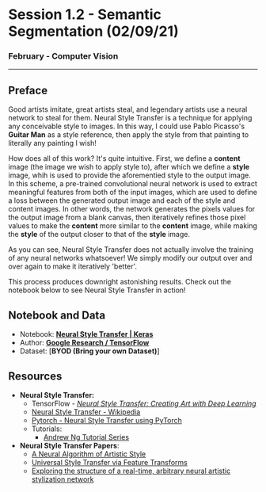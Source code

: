 # Session 1.2 - Semantic Segmentation (02/09/21)

### February - Computer Vision 

---

## Preface

Good artists imitate, great artists steal, and legendary artists use a neural network to steal for them. Neural Style Transfer is a technique for applying any conceivable style to images. In this way, I could use Pablo Picasso's **Guitar Man** as a style reference, then apply the style from that painting to literally any painting I wish!

How does all of this work? It's quite intuitive. First, we define a **content** image (the image we wish to apply style to), after which we define a **style** image, whih is used to provide the aforementied style to the output image. In this scheme, a pre-trained convolutional neural network is used to extract meaningful features from both of the input images, which are used to define a loss between the generated output image and each of the style and content images. In other words, the network generates the pixels values for the output image from a blank canvas, then iteratively refines those pixel values to make the **content** more similar to the **content** image, while making the **style** of the output closer to that of the **style** image.

As you can see, Neural Style Transfer does not actually involve the training of any neural networks whatsoever! We simply modify our output over and over again to make it iteratively 'better'.

This process produces downright astonishing results. Check out the notebook below to see Neural Style Transfer in action!


## Notebook and Data

- Notebook: [**Neural Style Transfer | Keras**](https://www.tensorflow.org/tutorials/generative/style_transfer)
- Author: [**Google Research / TensorFlow**](https://research.google/)
- Dataset: [**BYOD (Bring your own Dataset)**]


## Resources
- **Neural Style Transfer:**
    - TensorFlow - [*Neural Style Transfer: Creating Art with Deep Learning*](https://medium.com/tensorflow/neural-style-transfer-creating-art-with-deep-learning-using-tf-keras-and-eager-execution-7d541ac31398)
    - [Neural Style Transfer - Wikipedia](https://en.wikipedia.org/wiki/Neural_Style_Transfer)
    - [Pytorch - Neural Style Transfer using PyTorch](https://pytorch.org/tutorials/advanced/neural_style_tutorial.html)
    - Tutorials:
        - [Andrew Ng Tutorial Series](https://youtube.com/playlist?list=PLO3wjWsJ4jjzv8-6SsVyU2cPB8GgUIb5o)
- **Neural Style Transfer Papers**:
    - [A Neural Algorithm of Artistic Style](https://arxiv.org/pdf/1508.06576.pdf)
    - [Universal Style Transfer via Feature Transforms](https://arxiv.org/abs/1705.08086)
    - [Exploring the structure of a real-time, arbitrary neural artistic stylization network](https://arxiv.org/abs/1705.06830)